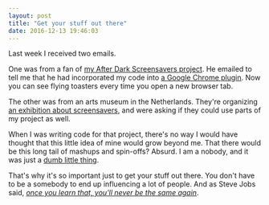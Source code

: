 ```yaml
---
layout: post
title: "Get your stuff out there"
date: 2016-12-13 19:46:03
---
```


Last week I received two emails.

One was from a fan of [my After Dark Screensavers project][1]. He emailed to tell me that he had incorporated my code into [a Google Chrome plugin][2]. Now you can see flying toasters every time you open a new browser tab.

The other was from an arts museum in the Netherlands. They're organizing [an exhibition about screensavers][3], and were asking if they could use parts of my project as well.

When I was writing code for that project, there's no way I would have thought that this little idea of mine would grow beyond me. That there would be this long tail of mashups and spin-offs? Absurd. I am a nobody, and it was just a [dumb little thing][4].

That's why it's so important just to get your stuff out there. You don't have to be a somebody to end up influencing a lot of people. And as Steve Jobs said, *[once you learn that, you'll never be the same again][5]*.

 [1]: http://bryanbraun.github.io/after-dark-css/
 [2]: https://chrome.google.com/webstore/detail/flying-toasters-new-tab/dgflocgmhcgcfcdnikcihjmfdfdefmbi/reviews
 [3]: http://hetnieuweinstituut.nl/en/sleep-mode-art-screensaver
 [4]: http://www.bryanbraun.com/2014/10/24/dumb-little-things
 [5]: http://www.bryanbraun.com/2015/09/25/no-smarter-than-you
